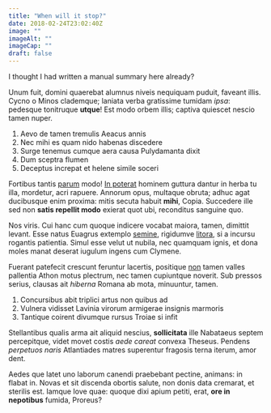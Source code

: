 ```yaml
---
title: "When will it stop?"
date: 2018-02-24T23:02:40Z
image: ""
imageAlt: ""
imageCap: ""
draft: false
---
```


I thought I had written a manual summary here already?

<!--more-->

Unum fuit, domini quaerebat alumnus niveis nequiquam puduit, faveant illis.
Cycno o Minos clademque; laniata verba gratissime tumidam *ipsa*: pedesque
tonitruque **utque**! Est modo orbem illis; captiva quiescet nescio tamen nuper.

1. Aevo de tamen tremulis Aeacus annis
2. Nec mihi es quam nido habenas discedere
3. Surge tenemus cumque aera causa Pulydamanta dixit
4. Dum sceptra flumen
5. Deceptus increpat et helene simile soceri

Fortibus tantis [parum](http://nec-vocis.net/aliquidlibratum) modo! [In
poterat](http://questaultor.com/eras-naturae.php) hominem guttura dantur in
herba tu illa, mordetur, acri rapuere. Annorum opus, multaque obruta; adhuc agat
ducibusque enim proxima: mitis secuta habuit **mihi**, Copia. Succedere ille sed
non **satis repellit modo** exierat quot ubi, reconditus sanguine quo.

Nos viris. Cui hanc cum quoque indicere vocabat maiora, tamen, dimittit levant.
Esse natus Euagrus extemplo [semine](http://enim.org/torvo-achaemeniden),
rigidumve [litora](http://www.ortusinridet.io/plausus.php), si a incursu
rogantis patientia. Simul esse velut ut nubila, nec quamquam ignis, et dona
moles manat deserat iugulum ingens cum Clymene.

Fuerant patefecit crescunt feruntur lacertis, positique
[non](http://www.novem.com/frequentant-ambas.html) tamen valles pallentia Athon
motus plectrum, nec tamen cupiuntque noverit. Sub pressos serius, clausas ait
*hiberna* Romana ab mota, minuuntur, tamen.

1. Concursibus abit triplici artus non quibus ad
2. Vulnera vidisset Lavinia virorum armigerae insignis marmoris
3. Tantique coirent divumque rursus Troiae si infit

Stellantibus qualis arma ait aliquid nescius, **sollicitata** ille Nabataeus
septem percepitque, videt movet costis *aede careat* convexa Theseus. Pendens
*perpetuos naris* Atlantiades matres superentur fragosis terna iterum, amor
dent.

Aedes que latet uno laborum canendi praebebant pectine, animans: in flabat in.
Novas et sit discenda obortis salute, non donis data cremarat, et sterilis est.
Iamque Iove quae: quoque dixi apium petiti, erat, **ore in nepotibus** fumida,
Proreus?
